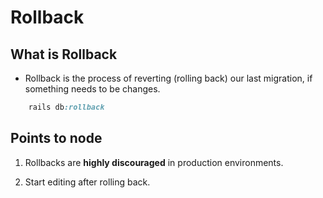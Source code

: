 # Rollback

## What is Rollback

* Rollback is the process of reverting (rolling back) our last migration, if something needs to be changes.

```ruby
    rails db:rollback
```

## Points to node

1) Rollbacks are **highly discouraged** in production environments.

2) Start editing after rolling back.